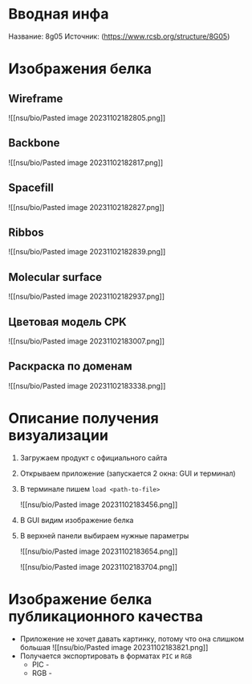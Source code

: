 # Вводная инфа
Название: 8g05
Источник: (https://www.rcsb.org/structure/8G05)

# Изображения белка
## Wireframe

![[nsu/bio/Pasted image 20231102182805.png]]

## Backbone

![[nsu/bio/Pasted image 20231102182817.png]]

## Spacefill

![[nsu/bio/Pasted image 20231102182827.png]]

## Ribbos

![[nsu/bio/Pasted image 20231102182839.png]]

## Molecular surface

![[nsu/bio/Pasted image 20231102182937.png]]

## Цветовая модель CPK

![[nsu/bio/Pasted image 20231102183007.png]]

## Раскраска по доменам

![[nsu/bio/Pasted image 20231102183338.png]]

# Описание получения визуализации

1. Загружаем продукт с официального сайта
2. Открываем приложение (запускается 2 окна: GUI и терминал)
3. В терминале пишем `load <path-to-file>`
	
	![[nsu/bio/Pasted image 20231102183456.png]]
4. В GUI видим изображение белка
5. В верхней панели выбираем нужные параметры
	
	![[nsu/bio/Pasted image 20231102183654.png]]
	
	![[nsu/bio/Pasted image 20231102183704.png]]
	
# Изображение белка публикационного качества
- Приложение не хочет давать картинку, потому что она слишком большая
	![[nsu/bio/Pasted image 20231102183821.png]]
- Получается экспортировать в форматах `PIC` и `RGB`
	- PIC - 
	- RGB - 